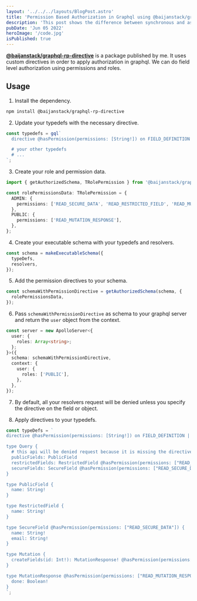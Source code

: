 ```yaml
---
layout: '../../../layouts/BlogPost.astro'
title: 'Permission Based Authorization in Graphql using @baijanstack/graphql-rp-directive'
description: 'This post shows the difference between synchronous and asynchronous code.'
pubDate: 'Jun 05 2022'
heroImage: '/code.jpg'
isPublished: true
---
```


[**@baijanstack/graphql-rp-directive**](https://www.npmjs.com/package/@baijanstack/graphql-rp-directive) is a package published by me. It uses custom directives in order to apply authorization in graphql. We can do field level authorization
using permissions and roles.

## Usage

1. Install the dependency.

```bash
npm install @baijanstack/graphql-rp-directive
```

2. Update your typedefs with the necessary directive.

```ts
const typedefs = gql`
  directive @hasPermission(permissions: [String!]) on FIELD_DEFINITION | OBJECT

  # your other typedefs
  # ...
`;
```

3. Create your role and permission data.

```ts
import { getAuthorizedSchema, TRolePermission } from '@baijanstack/graphql-rp-directive';

const rolePermissionsData: TRolePermission = {
  ADMIN: {
    permissions: ['READ_SECURE_DATA', 'READ_RESTRICTED_FIELD', 'READ_MUTATION_RESPONSE', 'CREATE_FIELD'],
  },
  PUBLIC: {
    permissions: ['READ_MUTATION_RESPONSE'],
  },
};
```

4. Create your executable schema with your typedefs and resolvers.

```ts
const schema = makeExecutableSchema({
  typeDefs,
  resolvers,
});
```

5. Add the permission directives to your schema.

```ts
const schemaWithPermissionDirective = getAuthorizedSchema(schema, {
  rolePermissionsData,
});
```

6. Pass `schemaWithPermissionDirective` as schema to your graphql server and return the `user` object from the context.

```ts
const server = new ApolloServer<{
  user: {
    roles: Array<string>;
  };
}>({
  schema: schemaWithPermissionDirective,
  context: {
    user: {
      roles: ['PUBLIC'],
    },
  },
});
```

7. By default, all your resolvers request will be denied unless you specify the directive on the field or object.

8. Apply directives to your typedefs.

```ts
const typeDefs = `
directive @hasPermission(permissions: [String!]) on FIELD_DEFINITION | OBJECT

type Query {
  # this api will be denied request because it is missing the directive
  publicFields: PublicField
  restrictedFields: RestrictedField @hasPermission(permissions: ["READ_RESTRICTED_FIELD"])
  secureFields: SecureField @hasPermission(permissions: ["READ_SECURE_DATA"])
}

type PublicField {
  name: String!
}

type RestrictedField {
  name: String!
}

type SecureField @hasPermission(permissions: ["READ_SECURE_DATA"]) {
  name: String!
  email: String!
}

type Mutation {
  createFields(id: Int!): MutationResponse! @hasPermission(permissions: ["CREATE_FIELD"])
}

type MutationResponse @hasPermission(permissions: ["READ_MUTATION_RESPONSE"]) {
  done: Boolean!
}
`;
```
